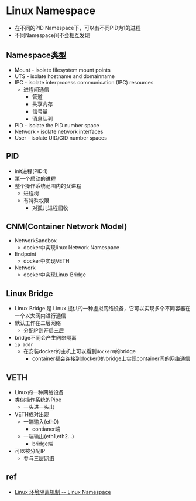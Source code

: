 # Linux Namespace

+ 在不同的PID Namespace下，可以有不同PID为1的进程
+ 不同Namespace间不会相互发现

## Namespace类型
+ Mount - isolate filesystem mount points
+ UTS - isolate hostname and domainname
+ IPC - isolate interprocess communication (IPC) resources
    + 进程间通信
        + 管道
        + 共享内存
        + 信号量
        + 消息队列
+ PID - isolate the PID number space
+ Network - isolate network interfaces
+ User - isolate UID/GID number spaces

## PID
+ init进程(PID:1)
+ 第一个启动的进程
+ 整个操作系统范围内的父进程
    + 进程树
    + 有特殊权限
        + 对孤儿进程回收

## CNM(Container Network Model)
+ NetworkSandbox
    + docker中实现linux Network Namespace
+ Endpoint
    + docker中实现VETH
+ Network
    + docker中实现Linux Bridge

## Linux Bridge
+ Linux Bridge 是 Linux 提供的一种虚拟网络设备，它可以实现多个不同容器在一个以太网内进行通信
+ 默认工作在二层网络
    + 分配IP则开启三层
+ bridge不同会产生网络隔离
+ `ip addr`
    + 在安装docker的主机上可以看到`docker0`的bridge
        + container都会连接到docker0的bridge上实现container间的网络通信

## VETH
+ Linux的一种网络设备
+ 类似操作系统的Pipe
    + 一头进一头出
+ VETH成对出现
    + 一端输入(eth0)
        + contianer端
    + 一端输出(eth1,eth2...)
        + bridge端
+ 可以被分配IP
    + 参与三层网络

## ref
+ [Linux 环境隔离机制 -- Linux Namespace](https://zhuanlan.zhihu.com/p/47571649)